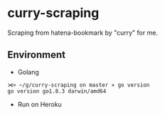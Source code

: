 # curry-scraping
Scraping from hatena-bookmark by "curry" for me.

## Environment
* Golang

```
⋊> ~/g/curry-scraping on master ⨯ go version
go version go1.8.3 darwin/amd64
```

* Run on Heroku

